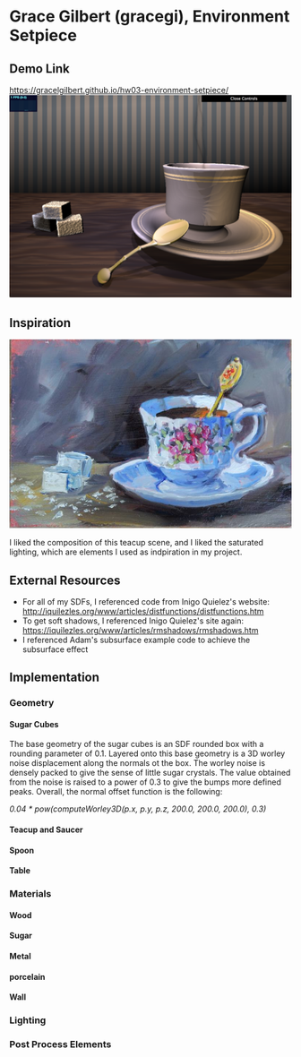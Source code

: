 # Grace Gilbert (gracegi), Environment Setpiece
## Demo Link
https://gracelgilbert.github.io/hw03-environment-setpiece/
![](teacupFinal.png)
## Inspiration
![](3056592-VFMZOWIY-7.jpg)

I liked the composition of this teacup scene, and I liked the saturated lighting, which are elements I used as indpiration in my project.
## External Resources
- For all of my SDFs, I referenced code from Inigo Quielez's website:
http://iquilezles.org/www/articles/distfunctions/distfunctions.htm
- To get soft shadows, I referenced Inigo Quielez's site again:
https://iquilezles.org/www/articles/rmshadows/rmshadows.htm
- I referenced Adam's subsurface example code to achieve the subsurface effect

## Implementation
### Geometry
#### Sugar Cubes
The base geometry of the sugar cubes is an SDF rounded box with a rounding parameter of 0.1. Layered onto this base geometry is a 3D worley noise displacement along the normals ot the box.  The worley noise is densely packed to give the sense of little sugar crystals. The value obtained from the noise is raised to a power of 0.3 to give the bumps more defined peaks. Overall, the normal offset function is the following:

_0.04 * pow(computeWorley3D(p.x, p.y, p.z, 200.0, 200.0, 200.0), 0.3)_
#### Teacup and Saucer
#### Spoon
#### Table

### Materials
#### Wood
#### Sugar
#### Metal
#### porcelain
#### Wall

### Lighting

### Post Process Elements
